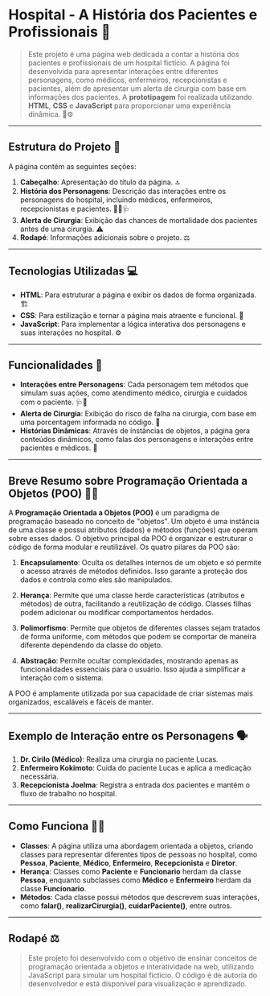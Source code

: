 # Hospital - A História dos Pacientes e Profissionais 🏥

> Este projeto é uma página web dedicada a contar a história dos pacientes e profissionais de um hospital fictício. A página foi desenvolvida para apresentar interações entre diferentes personagens, como médicos, enfermeiros, recepcionistas e pacientes, além de apresentar um alerta de cirurgia com base em informações dos pacientes. A **prototipagem** foi realizada utilizando **HTML**, **CSS** e **JavaScript** para proporcionar uma experiência dinâmica. 🎨⚙️

---

## Estrutura do Projeto 📁

A página contém as seguintes seções:

1. **Cabeçalho**: Apresentação do título da página. 🔝
2. **História dos Personagens**: Descrição das interações entre os personagens do hospital, incluindo médicos, enfermeiros, recepcionistas e pacientes. 🧑‍⚕️🩺
3. **Alerta de Cirurgia**: Exibição das chances de mortalidade dos pacientes antes de uma cirurgia. ⚠️
4. **Rodapé**: Informações adicionais sobre o projeto. ⚖️

---

## Tecnologias Utilizadas 💻

- **HTML**: Para estruturar a página e exibir os dados de forma organizada. 🏗️
- **CSS**: Para estilização e tornar a página mais atraente e funcional. 🎨
- **JavaScript**: Para implementar a lógica interativa dos personagens e suas interações no hospital. ⚙️

---

## Funcionalidades 🔧

- **Interações entre Personagens**: Cada personagem tem métodos que simulam suas ações, como atendimento médico, cirurgia e cuidados com o paciente. 🩺💬
- **Alerta de Cirurgia**: Exibição do risco de falha na cirurgia, com base em uma porcentagem informada no código. 🚨
- **Histórias Dinâmicas**: Através de instâncias de objetos, a página gera conteúdos dinâmicos, como falas dos personagens e interações entre pacientes e médicos. 📜

---

## Breve Resumo sobre Programação Orientada a Objetos (POO) 🧑‍💻

A **Programação Orientada a Objetos (POO)** é um paradigma de programação baseado no conceito de "objetos". Um objeto é uma instância de uma classe e possui atributos (dados) e métodos (funções) que operam sobre esses dados. O objetivo principal da POO é organizar e estruturar o código de forma modular e reutilizável. Os quatro pilares da POO são:

1. **Encapsulamento**: Oculta os detalhes internos de um objeto e só permite o acesso através de métodos definidos. Isso garante a proteção dos dados e controla como eles são manipulados.
   
2. **Herança**: Permite que uma classe herde características (atributos e métodos) de outra, facilitando a reutilização de código. Classes filhas podem adicionar ou modificar comportamentos herdados.

3. **Polimorfismo**: Permite que objetos de diferentes classes sejam tratados de forma uniforme, com métodos que podem se comportar de maneira diferente dependendo da classe do objeto.

4. **Abstração**: Permite ocultar complexidades, mostrando apenas as funcionalidades essenciais para o usuário. Isso ajuda a simplificar a interação com o sistema.

A POO é amplamente utilizada por sua capacidade de criar sistemas mais organizados, escaláveis e fáceis de manter.

---

## Exemplo de Interação entre os Personagens 🗣️

1. **Dr. Cirilo (Médico)**: Realiza uma cirurgia no paciente Lucas.
2. **Enfermeiro Kokimoto**: Cuida do paciente Lucas e aplica a medicação necessária.
3. **Recepcionista Joelma**: Registra a entrada dos pacientes e mantém o fluxo de trabalho no hospital.

---

## Como Funciona 🧑‍💻

- **Classes**: A página utiliza uma abordagem orientada a objetos, criando classes para representar diferentes tipos de pessoas no hospital, como **Pessoa**, **Paciente**, **Médico**, **Enfermeiro**, **Recepcionista** e **Diretor**.
- **Herança**: Classes como **Paciente** e **Funcionario** herdam da classe **Pessoa**, enquanto subclasses como **Médico** e **Enfermeiro** herdam da classe **Funcionario**.
- **Métodos**: Cada classe possui métodos que descrevem suas interações, como **falar()**, **realizarCirurgia()**, **cuidarPaciente()**, entre outros.

---

## Rodapé ⚖️

> Este projeto foi desenvolvido com o objetivo de ensinar conceitos de programação orientada a objetos e interatividade na web, utilizando JavaScript para simular um hospital fictício. O código é de autoria do desenvolvedor e está disponível para visualização e aprendizado.
